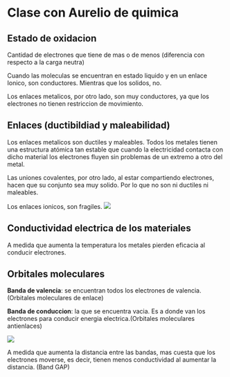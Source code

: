 # Clase con Aurelio de quimica

## Estado de oxidacion

Cantidad de electrones que tiene de mas o de menos (diferencia con respecto a la carga neutra)

Cuando las moleculas se encuentran en estado liquido y en un enlace Ionico, son conductores.
Mientras que los solidos, no.

Los enlaces metalicos, por otro lado, son muy conductores, ya que los electrones no tienen restriccion de movimiento.

## Enlaces (ductibildiad y maleabilidad)

Los enlaces metalicos son ductiles y maleables.
Todos los metales tienen una estructura atómica tan estable que cuando la electricidad contacta con dicho material los electrones fluyen sin problemas de un extremo a otro del metal.

Las uniones covalentes, por otro lado, al estar compartiendo electrones, hacen que su conjunto sea muy solido. Por lo que no son ni ductiles ni maleables.

Los enlaces ionicos, son fragiles.
![](https://i.imgur.com/kryg9Zf.png)

## Conductividad electrica de los materiales

A medida que aumenta la temperatura los metales pierden eficacia al conducir electrones.

## Orbitales moleculares

**Banda de valencia**: se encuentran todos los electrones de valencia. (Orbitales moleculares de enlace)

**Banda de conduccion**: la que se encuentra vacia. Es a donde van los electrones para conducir energia electrica.(Orbitales moleculares antienlaces)

![](https://i.imgur.com/WfRdXlp.png)

A medida que aumenta la distancia entre las bandas, mas cuesta que los electrones moverse, es decir, tienen menos conductividad al aumentar la distancia. (Band GAP)

